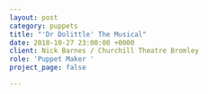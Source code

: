 ```yaml
---
layout: post
category: puppets
title: "'Dr Dolittle' The Musical"
date: 2018-10-27 23:00:00 +0000
client: Nick Barnes / Churchill Theatre Bromley
role: 'Puppet Maker '
project_page: false

---
```

